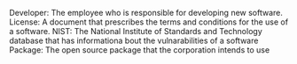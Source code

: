 
Developer: The employee who is responsible for developing new software.
License: A document that prescribes the terms and conditions for the use of a software.
NIST: The National Institute of Standards and Technology database that has informationa bout the vulnarabilities of a software
Package: The open source package that the corporation intends to use

